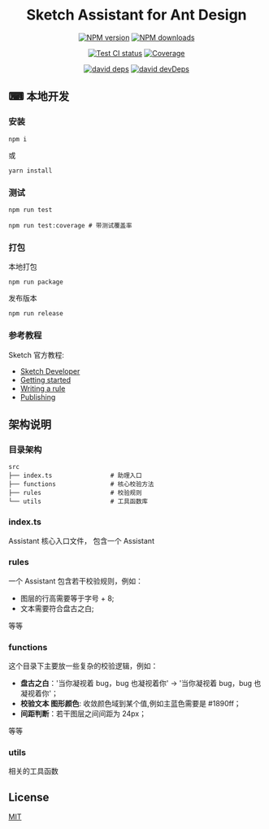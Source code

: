 <h1 align="center">Sketch Assistant for Ant Design</h1>

<div align="center">

[![NPM version][npm-image]][npm-url] [![NPM downloads][download-image]][download-url]

[![Test CI status][test-ci]][test-ci-url] [![Coverage][coverage]][codecov-url]

<!-- ![Deploy CI][deploy-ci] -->

[![david deps][david-image]][david-url] [![david devDeps][david-dev-image]][david-dev-url]

<!-- npm url -->

[npm-image]: http://img.shields.io/npm/v/@ant-design/sketch-assistant.svg?style=flat-square
[npm-url]: http://npmjs.org/package/@ant-design/sketch-assistant
[download-image]: https://img.shields.io/npm/dm/@ant-design/sketch-assistant.svg?style=flat-square
[download-url]: https://npmjs.org/package/@ant-design/sketch-assistant

<!-- coverage -->

[coverage]:
  https://codecov.io/gh/ant-design/sketch-assistant-ant-design/branch/master/graph/badge.svg
[codecov-url]: https://codecov.io/gh/ant-design/sketch-assistant-ant-design/branch/master

<!-- Github CI -->

[test-ci]: https://github.com/ant-design/sketch-assistant-ant-design/workflows/Test%20CI/badge.svg
[deploy-ci]:
  https://github.com/ant-design/sketch-assistant-ant-design/workflows/Deploy%20CI/badge.svg
[test-ci-url]:
  https://github.com/ant-design/sketch-assistant-ant-design/actions?query=workflow%3ATest%20CI
[deploy-ci-ci]:
  https://github.com/ant-design/sketch-assistant-ant-design/actions?query=workflow%3ADeploy%20CI

<!-- Dependency -->

[david-image]: https://img.shields.io/david/ant-design/sketch-assistant-ant-design?style=flat-square
[david-dev-url]: https://david-dm.org/ant-design/sketch-assistant-ant-design?type=dev
[david-dev-image]:
  https://img.shields.io/david/dev/ant-design/sketch-assistant-ant-design?style=flat-square
[david-url]: https://david-dm.org/ant-design/sketch-assistant-ant-design

</div>

## ⌨ 本地开发

### 安装

```
npm i
```

或

```
yarn install
```

### 测试

```
npm run test

npm run test:coverage # 带测试覆盖率
```

### 打包

本地打包

```
npm run package
```

发布版本

```
npm run release
```

### 参考教程

Sketch 官方教程:

- [Sketch Developer](https://developer.sketch.com/assistants/)
- [Getting started](https://developer.sketch.com/assistants/getting-started)
- [Writing a rule](https://developer.sketch.com/assistants/writing-a-rule)
- [Publishing](https://developer.sketch.com/assistants/publish)

## 架构说明

### 目录架构

```
src
├── index.ts                # 助理入口
├── functions               # 核心校验方法
├── rules                   # 校验规则
└── utils                   # 工具函数库
```

### index.ts

Assistant 核心入口文件， 包含一个 Assistant

### rules

一个 Assistant 包含若干校验规则，例如：

- 图层的行高需要等于字号 + 8;
- 文本需要符合盘古之白;

等等

### functions

这个目录下主要放一些复杂的校验逻辑，例如：

- **盘古之白**：'当你凝视着 bug，bug 也凝视着你' -> '当你凝视着 bug，bug 也凝视着你'；
- **校验文本 图形颜色**: 收敛颜色域到某个值,例如主蓝色需要是 #1890ff；
- **间距判断**：若干图层之间间距为 24px；

等等

### utils

相关的工具函数

## License

[MIT](./LICENSE)
